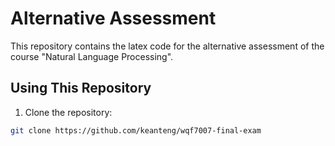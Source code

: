 # Alternative Assessment

This repository contains the latex code for the alternative assessment of the course "Natural Language Processing".

## Using This Repository

1. Clone the repository:

```bash
git clone https://github.com/keanteng/wqf7007-final-exam
```
